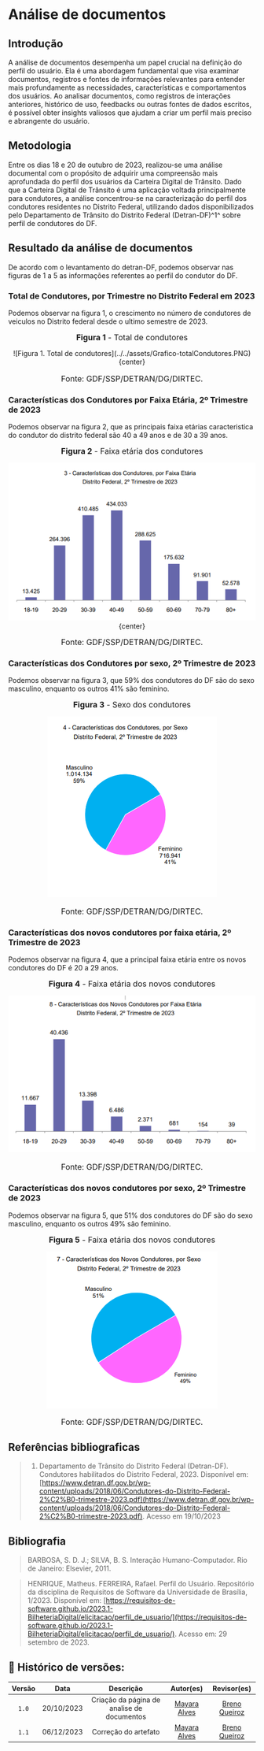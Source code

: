 # Análise de documentos 

## Introdução

A análise de documentos desempenha um papel crucial na definição do perfil do usuário. Ela é uma abordagem fundamental que visa examinar documentos, registros e fontes de informações relevantes para entender mais profundamente as necessidades, características e comportamentos dos usuários. Ao analisar documentos, como registros de interações anteriores, histórico de uso, feedbacks ou outras fontes de dados escritos, é possível obter insights valiosos que ajudam a criar um perfil mais preciso e abrangente do usuário.

## Metodologia 


Entre os dias 18 e 20 de outubro de 2023, realizou-se uma análise documental com o propósito de adquirir uma compreensão mais aprofundada do perfil dos usuários da Carteira Digital de Trânsito. Dado que a Carteira Digital de Trânsito é uma aplicação voltada principalmente para condutores, a análise concentrou-se na caracterização do perfil dos condutores residentes no Distrito Federal, utilizando dados disponibilizados pelo Departamento de Trânsito do Distrito Federal (Detran-DF)^1^ sobre perfil de condutores do DF.

## Resultado da análise de documentos 

De acordo com o levantamento do detran-DF, podemos observar nas figuras de 1 a 5 as informações referentes ao perfil do condutor do DF. 

### Total de Condutores, por Trimestre no Distrito Federal em 2023
Podemos observar na figura 1, o crescimento no número de condutores de veiculos no Distrito federal desde o ultimo semestre de 2023.

<font size="3"><p style="text-align: center">**Figura 1** - Total de condutores</p></font>
<center>
![Figura 1. Total de condutores](../../assets/Grafico-totalCondutores.PNG){center}
</center>
<font size="3"><p style="text-align: center">Fonte: GDF/SSP/DETRAN/DG/DIRTEC.</p></font>

### Características dos Condutores por Faixa Etária, 2º Trimestre de 2023 
Podemos observar na figura 2, que as principais faixa etárias caracteristica do condutor do distrito federal são 40 a 49 anos  e de 30 a 39 anos.

<font size="3"><p style="text-align: center">**Figura 2** - Faixa etária dos condutores</p></font>
<center>

![Figura 2. Faixa etária dos condutores](../../assets/Grafico-Idade.PNG){center}

</center>

<font size="3"><p style="text-align: center">Fonte: GDF/SSP/DETRAN/DG/DIRTEC.</p></font>

### Características dos Condutores por sexo, 2º Trimestre de 2023 
Podemos observar na figura 3, que 59% dos condutores do DF são do sexo masculino, enquanto os outros 41% são feminino.

<font size="3"><p style="text-align: center">**Figura 3** - Sexo dos condutores</p></font>
<center>

![Figura 3. Sexo dos condutores](../../assets/Grafico-sexo.PNG)

</center>
<font size="3"><p style="text-align: center">Fonte: GDF/SSP/DETRAN/DG/DIRTEC.</p></font>

### Características dos novos condutores por faixa etária, 2º Trimestre de 2023 
Podemos observar na figura 4, que a principal faixa etária entre os novos condutores do DF é 20 a 29 anos.

<font size="3"><p style="text-align: center">**Figura 4** - Faixa etária dos novos condutores</p></font>
![Figura 3.Faixa etária dos novos condutores](../../assets/Grafico-IdadeNovosCondutores.PNG)
<font size="3"><p style="text-align: center">Fonte: GDF/SSP/DETRAN/DG/DIRTEC.</p></font>

### Características dos novos condutores por sexo, 2º Trimestre de 2023 
Podemos observar na figura 5, que 51% dos condutores do DF são do sexo masculino, enquanto os outros 49% são feminino.

<font size="3"><p style="text-align: center">**Figura 5** - Faixa etária dos novos condutores</p></font>
<center>
    
![Figura 5.Faixa etária dos novos condutores](../../assets/Grafico-sexoNovosCondutores.PNG)
</center>

<font size="3"><p style="text-align: center">Fonte: GDF/SSP/DETRAN/DG/DIRTEC.</p></font>

## Referências bibliograficas 
> 1. Departamento de Trânsito do Distrito Federal (Detran-DF). Condutores habilitados do Distrito Federal, 2023. Disponível em: [https://www.detran.df.gov.br/wp-content/uploads/2018/06/Condutores-do-Distrito-Federal-2%C2%B0-trimestre-2023.pdf](https://www.detran.df.gov.br/wp-content/uploads/2018/06/Condutores-do-Distrito-Federal-2%C2%B0-trimestre-2023.pdf). Acesso em 19/10/2023

## Bibliografia
> BARBOSA, S. D. J.; SILVA, B. S. Interação Humano-Computador. Rio de Janeiro: Elsevier, 2011.

> HENRIQUE, Matheus. FERREIRA, Rafael. Perfil do Usuário. Repositório da disciplina de Requisitos de Software da Universidade de Brasília, 1/2023. Disponível em: [https://requisitos-de-software.github.io/2023.1-BilheteriaDigital/elicitacao/perfil_de_usuario/](https://requisitos-de-software.github.io/2023.1-BilheteriaDigital/elicitacao/perfil_de_usuario/). Acesso em: 29 setembro de 2023.

## 📑 Histórico de versões:

 Versão  |    Data    |                        Descrição                        |                                             Autor(es)                                             |                  Revisor(es)                   
 :-----: | :--------: | :-----------------------------------------------------: | :-----------------------------------------------------------------------------------------------: | :--------------------------------------------: 
`1.0`  | 20/10/2023 |            Criação da página de analise de documentos          | [Mayara Alves](https://github.com/Mayara-tech) | [Breno Queiroz](https://github.com/brenob6)
`1.1`  | 06/12/2023 |            Correção do artefato         | [Mayara Alves](https://github.com/Mayara-tech) | [Breno Queiroz](https://github.com/brenob6)
